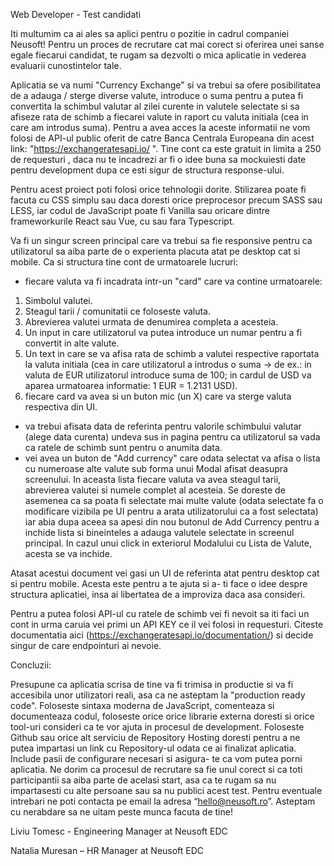 
Web Developer - Test candidati

Iti multumim ca ai ales sa aplici pentru o pozitie in cadrul companiei Neusoft! 
Pentru un proces de recrutare cat mai corect si oferirea unei sanse egale fiecarui candidat, te rugam  sa dezvolti o mica aplicatie in vederea evaluarii cunostintelor tale.

Aplicatia se va numi "Currency Exchange" si va trebui sa ofere posibilitatea de a adauga / sterge diverse valute, introduce o suma pentru a putea fi convertita la schimbul valutar al zilei curente in valutele selectate si sa afiseze rata de schimb a fiecarei valute in raport cu valuta initiala (cea in care am introdus suma). Pentru a avea acces la aceste informatii ne vom folosi de API-ul public oferit de catre Banca Centrala Europeana din acest link: "https://exchangeratesapi.io/ ". Tine cont ca este gratuit in limita a 250 de requesturi ,  daca nu te incadrezi ar fi o idee buna sa mockuiesti date pentru development dupa ce esti sigur de structura response-ului.

Pentru acest proiect poti folosi orice tehnologii dorite. Stilizarea poate fi facuta cu CSS simplu sau daca doresti orice preprocesor precum SASS sau LESS, iar codul de JavaScript poate fi Vanilla sau oricare dintre frameworkurile React sau Vue, cu sau fara Typescript.

Va fi un singur screen principal care va trebui sa fie responsive pentru ca utilizatorul sa aiba parte de o
experienta placuta atat pe desktop cat si mobile. Ca si structura tine cont de urmatoarele lucruri:
- fiecare valuta va fi incadrata intr-un "card" care va contine urmatoarele:
1. Simbolul valutei.
2. Steagul tarii / comunitatii ce foloseste valuta.
3. Abrevierea valutei urmata de denumirea completa a acesteia.
4. Un input in care utilizatorul va putea introduce un numar pentru a fi convertit in alte valute.
5. Un text in care se va afisa rata de schimb a valutei respective raportata la valuta initiala (cea in care utilizatorul a introdus o suma -> de ex.: in valuta de EUR utilizatorul introduce suma de 100; in cardul de USD va aparea urmatoarea informatie: 1 EUR = 1.2131 USD).
6. fiecare card va avea si un buton mic (un X) care va sterge valuta respectiva din UI.
- va trebui afisata data de referinta pentru valorile schimbului valutar (alege data curenta) undeva sus in pagina pentru ca utilizatorul sa vada ca ratele de schimb sunt pentru o anumita data.
- vei avea un buton de "Add currency" care odata selectat va afisa o lista cu numeroase alte valute sub forma unui Modal afisat deasupra screenului. In aceasta lista fiecare valuta va avea steagul tarii, abrevierea valutei si numele complet al acesteia. Se doreste de asemenea ca sa poata fi selectate mai multe valute (odata selectate fa o modificare vizibila pe UI pentru a arata utilizatorului ca a fost selectata) iar abia dupa aceea sa apesi din nou butonul de Add Currency pentru a inchide lista si bineinteles a adauga valutele selectate in screenul principal. In cazul unui click in exteriorul Modalului cu Lista de Valute, acesta se va inchide.

Atasat acestui document vei gasi un UI de referinta atat pentru desktop cat si pentru mobile. Acesta este pentru a te ajuta si a- ti face o idee despre structura aplicatiei, insa ai libertatea de a improviza daca asa consideri.

Pentru a putea folosi API-ul cu ratele de schimb vei fi nevoit sa iti faci un cont in urma caruia vei primi un API KEY ce il vei folosi in requesturi. Citeste documentatia aici (https://exchangeratesapi.io/documentation/) si decide singur de care endpointuri ai nevoie.

Concluzii:

Presupune ca aplicatia scrisa de tine va fi trimisa in productie si va fi accesibila unor utilizatori reali, asa ca ne asteptam la "production ready code". Foloseste sintaxa moderna de JavaScript, comenteaza si documenteaza codul, foloseste orice orice librarie externa doresti si orice tool-uri consideri ca te vor ajuta in procesul de development.
Foloseste Github sau orice alt serviciu de Repository Hosting doresti pentru a ne putea impartasi un link cu Repository-ul odata ce ai finalizat aplicatia. Include pasii de configurare necesari si asigura- te ca vom putea porni aplicatia.
Ne dorim ca procesul de recrutare sa fie unul corect si ca toti participantii sa aiba parte de acelasi start, asa ca te rugam sa nu impartasesti cu  alte persoane sau sa nu publici acest test.
Pentru eventuale intrebari ne poti contacta pe email la adresa “hello@neusoft.ro”.
Asteptam cu nerabdare sa ne uitam peste munca facuta de tine!

Liviu Tomesc - Engineering Manager at Neusoft EDC

Natalia Muresan – HR Manager at Neusoft EDC
